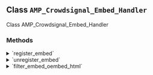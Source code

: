 ## Class `AMP_Crowdsignal_Embed_Handler`

Class AMP_Crowdsignal_Embed_Handler

### Methods
<details>
<summary>`register_embed`</summary>

```php
public register_embed()
```

Register embed.


</details>
<details>
<summary>`unregister_embed`</summary>

```php
public unregister_embed()
```

Unregister embed.


</details>
<details>
<summary>`filter_embed_oembed_html`</summary>

```php
public filter_embed_oembed_html( $cache, $url, $attr )
```

Filter oEmbed HTML for Crowdsignal for AMP output.


</details>
